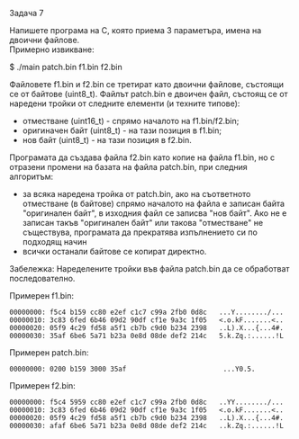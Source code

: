 Задача 7

Напишете програма на С, която приема 3 параметъра, имена на двоични файлове.\
Примерно извикване:

$ ./main patch.bin f1.bin f2.bin

Файловете f1.bin и f2.bin се третират като двоични файлове, състоящи се от байтове (uint8_t).
Файлът patch.bin е двоичен файл, състоящ се от наредени тройки от следните елементи (и техните типове):
- отместване (uint16_t) - спрямо началото на f1.bin/f2.bin;
- оригиначен байт (uint8_t) - на тази позиция в f1.bin;
- нов байт (uint8_t) - на тази позиция в f2.bin.

Програмата да създава файла f2.bin като копие на файла f1.bin, но с отразени промени на базата на файла patch.bin, при следния алгоритъм:
- за всяка наредена тройка от patch.bin, ако на съответното отместване (в байтове) спрямо началото на файла е записан байта "оригинален байт",
в изходния файл се записва "нов байт". Ако не е записан такъв "оригинален байт" или такова "отместване" не съществува, 
програмата да прекратява изпълнението си по подходящ начин
- всички останали байтове се копират директно.

Забележка: Наределените тройки във файла patch.bin да се обработват последователно.

Примерен f1.bin:

```
00000000: f5c4 b159 cc80 e2ef c1c7 c99a 2fb0 0d8c   ...Y......../...
00000010: 3c83 6fed 6b46 09d2 90df cf1e 9a3c 1f05   <.o.kF.......<..
00000020: 05f9 4c29 fd58 a5f1 cb7b c9d0 b234 2398   ..L).X...{...4#.
00000030: 35af 6be6 5a71 b23a 0e8d 08de def2 214c   5.k.Zq.:......!L
```

Примерен patch.bin:

```
00000000: 0200 b159 3000 35af                        ...Y0.5.
```

Примерен f2.bin:

```
00000000: f5c4 5959 cc80 e2ef c1c7 c99a 2fb0 0d8c   ..YY......../...
00000010: 3c83 6fed 6b46 09d2 90df cf1e 9a3c 1f05   <.o.kF.......<..
00000020: 05f9 4c29 fd58 a5f1 cb7b c9d0 b234 2398   ..L).X...{...4#.
00000030: afaf 6be6 5a71 b23a 0e8d 08de def2 214c   ..k.Zq.:......!L
```
